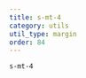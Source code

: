 ```yaml
---
title: s-mt-4
category: utils
util_type: margin
order: 84
---
```

<div class="s-mt-4">
  <code>s-mt-4</code>
</div>